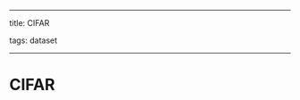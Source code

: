 
---

title: CIFAR

tags: dataset 

---

# CIFAR






























































